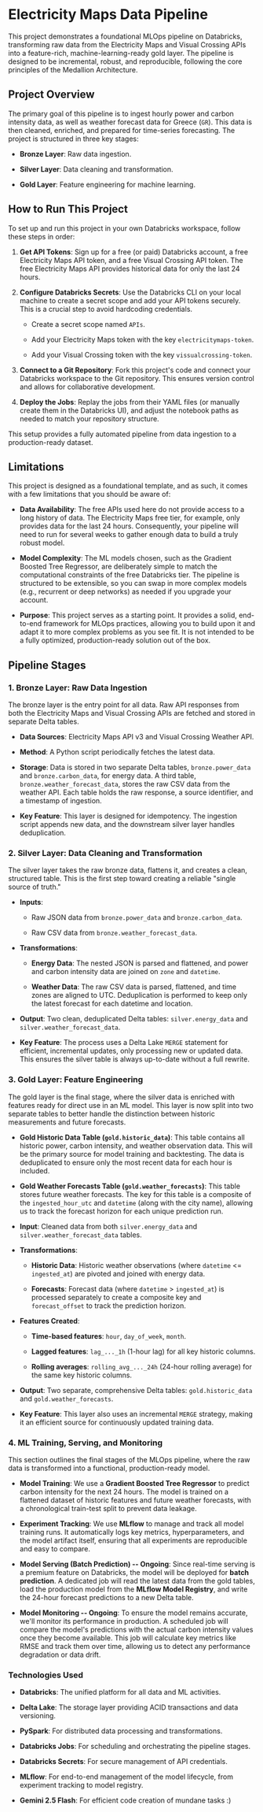 # Electricity Maps Data Pipeline

This project demonstrates a foundational MLOps pipeline on Databricks, transforming raw data from the Electricity Maps and Visual Crossing APIs into a feature-rich, machine-learning-ready gold layer. 
The pipeline is designed to be incremental, robust, and reproducible, following the core principles of the Medallion Architecture.

## Project Overview

The primary goal of this pipeline is to ingest hourly power and carbon intensity data, as well as weather forecast data for Greece (`GR`). This data is then cleaned, enriched, and prepared for time-series forecasting. The project is structured in three key stages:

* **Bronze Layer**: Raw data ingestion.

* **Silver Layer**: Data cleaning and transformation.

* **Gold Layer**: Feature engineering for machine learning.

## How to Run This Project

To set up and run this project in your own Databricks workspace, follow these steps in order:

1.  **Get API Tokens**: Sign up for a free (or paid) Databricks account, a free Electricity Maps API token, and a free Visual Crossing API token. The free Electricity Maps API provides historical data for only the last 24 hours.

2.  **Configure Databricks Secrets**: Use the Databricks CLI on your local machine to create a secret scope and add your API tokens securely. This is a crucial step to avoid hardcoding credentials.

    * Create a secret scope named `APIs`.

    * Add your Electricity Maps token with the key `electricitymaps-token`.

    * Add your Visual Crossing token with the key `vissualcrossing-token`.

3.  **Connect to a Git Repository**: Fork this project's code and connect your Databricks workspace to the Git repository. This ensures version control and allows for collaborative development.

4.  **Deploy the Jobs**: Replay the jobs from their YAML files (or manually create them in the Databricks UI), and adjust the notebook paths as needed to match your repository structure.

This setup provides a fully automated pipeline from data ingestion to a production-ready dataset.

## Limitations

This project is designed as a foundational template, and as such, it comes with a few limitations that you should be aware of:

* **Data Availability**: The free APIs used here do not provide access to a long history of data. The Electricity Maps free tier, for example, only provides data for the last 24 hours. Consequently, your pipeline will need to run for several weeks to gather enough data to build a truly robust model.

* **Model Complexity**: The ML models chosen, such as the Gradient Boosted Tree Regressor, are deliberately simple to match the computational constraints of the free Databricks tier. The pipeline is structured to be extensible, so you can swap in more complex models (e.g., recurrent or deep networks) as needed if you upgrade your account.

* **Purpose**: This project serves as a starting point. It provides a solid, end-to-end framework for MLOps practices, allowing you to build upon it and adapt it to more complex problems as you see fit. It is not intended to be a fully optimized, production-ready solution out of the box.

## Pipeline Stages

### 1. Bronze Layer: Raw Data Ingestion

The bronze layer is the entry point for all data. Raw API responses from both the Electricity Maps and Visual Crossing APIs are fetched and stored in separate Delta tables.

* **Data Sources**: Electricity Maps API v3 and Visual Crossing Weather API.

* **Method**: A Python script periodically fetches the latest data.

* **Storage**: Data is stored in two separate Delta tables, `bronze.power_data` and `bronze.carbon_data`, for energy data. A third table, `bronze.weather_forecast_data`, stores the raw CSV data from the weather API. Each table holds the raw response, a source identifier, and a timestamp of ingestion.

* **Key Feature**: This layer is designed for idempotency. The ingestion script appends new data, and the downstream silver layer handles deduplication.

### 2. Silver Layer: Data Cleaning and Transformation

The silver layer takes the raw bronze data, flattens it, and creates a clean, structured table. This is the first step toward creating a reliable "single source of truth."

* **Inputs**:

    * Raw JSON data from `bronze.power_data` and `bronze.carbon_data`.

    * Raw CSV data from `bronze.weather_forecast_data`.

* **Transformations**:

    * **Energy Data**: The nested JSON is parsed and flattened, and power and carbon intensity data are joined on `zone` and `datetime`.

    * **Weather Data**: The raw CSV data is parsed, flattened, and time zones are aligned to UTC. Deduplication is performed to keep only the latest forecast for each datetime and location.

* **Output**: Two clean, deduplicated Delta tables: `silver.energy_data` and `silver.weather_forecast_data`.

* **Key Feature**: The process uses a Delta Lake `MERGE` statement for efficient, incremental updates, only processing new or updated data. This ensures the silver table is always up-to-date without a full rewrite.

### 3. Gold Layer: Feature Engineering

The gold layer is the final stage, where the silver data is enriched with features ready for direct use in an ML model. This layer is now split into two separate tables to better handle the distinction between historic measurements and future forecasts.

* **Gold Historic Data Table (`gold.historic_data`)**: This table contains all historic power, carbon intensity, and weather observation data. This will be the primary source for model training and backtesting. The data is deduplicated to ensure only the most recent data for each hour is included.

* **Gold Weather Forecasts Table (`gold.weather_forecasts`)**: This table stores future weather forecasts. The key for this table is a composite of the `ingested_hour_utc` and `datetime` (along with the city name), allowing us to track the forecast horizon for each unique prediction run.

* **Input**: Cleaned data from both `silver.energy_data` and `silver.weather_forecast_data` tables.

* **Transformations**:

    * **Historic Data**: Historic weather observations (where `datetime` <= `ingested_at`) are pivoted and joined with energy data.

    * **Forecasts**: Forecast data (where `datetime` > `ingested_at`) is processed separately to create a composite key and `forecast_offset` to track the prediction horizon.

* **Features Created**:

    * **Time-based features**: `hour`, `day_of_week`, `month`.

    * **Lagged features**: `lag_..._1h` (1-hour lag) for all key historic columns.

    * **Rolling averages**: `rolling_avg_..._24h` (24-hour rolling average) for the same key historic columns.

* **Output**: Two separate, comprehensive Delta tables: `gold.historic_data` and `gold.weather_forecasts`.

* **Key Feature**: This layer also uses an incremental `MERGE` strategy, making it an efficient source for continuously updated training data.

### 4. ML Training, Serving, and Monitoring

This section outlines the final stages of the MLOps pipeline, where the raw data is transformed into a functional, production-ready model.

* **Model Training**: We use a **Gradient Boosted Tree Regressor** to predict carbon intensity for the next 24 hours. The model is trained on a flattened dataset of historic features and future weather forecasts, with a chronological train-test split to prevent data leakage.

* **Experiment Tracking**: We use **MLflow** to manage and track all model training runs. It automatically logs key metrics, hyperparameters, and the model artifact itself, ensuring that all experiments are reproducible and easy to compare.

* **Model Serving (Batch Prediction) -- Ongoing**: Since real-time serving is a premium feature on Databricks, the model will be deployed for **batch prediction**. A dedicated job will read the latest data from the gold tables, load the production model from the **MLflow Model Registry**, and write the 24-hour forecast predictions to a new Delta table.

* **Model Monitoring -- Ongoing**: To ensure the model remains accurate, we'll monitor its performance in production. A scheduled job will compare the model's predictions with the actual carbon intensity values once they become available. This job will calculate key metrics like RMSE and track them over time, allowing us to detect any performance degradation or data drift.

### Technologies Used

* **Databricks**: The unified platform for all data and ML activities.

* **Delta Lake**: The storage layer providing ACID transactions and data versioning.

* **PySpark**: For distributed data processing and transformations.

* **Databricks Jobs**: For scheduling and orchestrating the pipeline stages.

* **Databricks Secrets**: For secure management of API credentials.

* **MLflow**: For end-to-end management of the model lifecycle, from experiment tracking to model registry.

* **Gemini 2.5 Flash**: For efficient code creation of mundane tasks :)